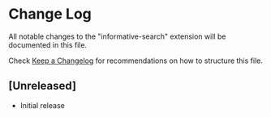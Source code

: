 # Change Log

All notable changes to the "informative-search" extension will be documented in this file.

Check [Keep a Changelog](http://keepachangelog.com/) for recommendations on how to structure this file.

## [Unreleased]

- Initial release
